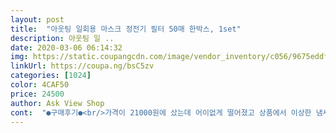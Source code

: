 ```yaml
---
layout: post 
title:  "아웃팅 일회용 마스크 정전기 필터 50매 한박스, 1set" 
description: 아웃팅 일 ..
date: 2020-03-06 06:14:32 
img: https://static.coupangcdn.com/image/vendor_inventory/c056/9675eddf7826b66263d1186b8632eac11d634702ee5276f6e83fd61cd2d6.jpg 
linkUrl: https://coupa.ng/bsC5zv 
categories: [1024] 
color: 4CAF50 
price: 24500 
author: Ask View Shop 
cont:  "●구매후기●<br/>가격이 21000원에 샀는데 어이없게 떨어졌고 상품에서 이상한 냄새가 나서 착용 못했어요 ㅠㅠ 다신 사고싶지 않아요<br/>가격이 훨씬 더 떨어지면  재구매 의사 있어요~~<br/>별 하나도 아까워요<br/>아직 사용은 안해봤지만  당분간은 마스크 걱정 안해서  좋아요<br/>얇은 감이 있어서  포장되어있는  부직포도  재활용 해보려고  양면테이프 조그맣게 잘라필터와 마스크사이에 살짝 붙여 놨어요<br/>오른쪽이 29,900원 에 팔던 제품이고<br/>이게 1/3가격으로 줄어든 제품인데요 얇아도 너무 얇네요 이런걸 파는 것도 너무 어의가 없고 화가 나네요 참<br/>이게 제품인가요 황당해서 말이 안나오네요<br/>제품을 받고보니  제품에 비해   1회용 마스크도 이니고  비싼게  맞더라구요<br/>퀄리티 너무 떨어져요 절대 절대 사지 마세요<br/>화학약품 냄새가 나기는하지만  심하지않아서  면마스크에  접착후 베란다  해나는곳에 걸어두었다가 냄새좀  빠지면 쓰려구요<br/>" 
---
```


